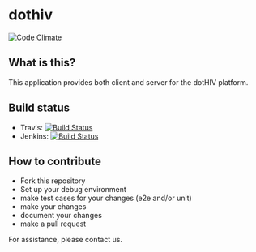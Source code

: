 dothiv
======

[![Code Climate](https://codeclimate.com/github/dothiv/dothiv.png)](https://codeclimate.com/github/dothiv/dothiv)

What is this?
-------------

This application provides both client and server for the dotHIV platform.

Build status
-------------

 * Travis: [![Build Status](https://secure.travis-ci.org/dothiv/dothiv.png)](http://travis-ci.org/dothiv/dothiv)
 * Jenkins: [![Build Status](http://jenkins.tld.hiv:8080/buildStatus/icon?job=dothiv)](http://jenkins.tld.hiv:8080/job/dothiv/)

How to contribute
-----------------

* Fork this repository
* Set up your debug environment
* make test cases for your changes (e2e and/or unit)
* make your changes
* document your changes
* make a pull request

For assistance, please contact us.
